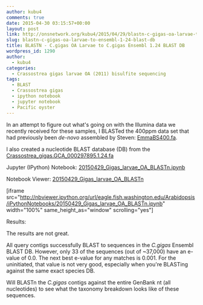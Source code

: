 ```yaml
---
author: kubu4
comments: true
date: 2015-04-30 03:15:57+00:00
layout: post
link: http://onsnetwork.org/kubu4/2015/04/29/blastn-c-gigas-oa-larvae-to-ensembl-1-24-blast-db/
slug: blastn-c-gigas-oa-larvae-to-ensembl-1-24-blast-db
title: BLASTN - C.gigas OA Larvae to C.gigas Ensembl 1.24 BLAST DB
wordpress_id: 1290
author:
  - kubu4
categories:
  - Crassostrea gigas larvae OA (2011) bisulfite sequencing
tags:
  - BLAST
  - Crassostrea gigas
  - ipython notebook
  - jupyter notebook
  - Pacific oyster
---
```


In an attempt to figure out what's going on with the Illumina data we recently received for these samples, I BLASTed the 400ppm data set that had previously been _de-novo_ assembled by Steven: [EmmaBS400.fa](http://owl.fish.washington.edu/halfshell/EmmaBS400.fa).

I also created a nucleotide BLAST database (DB) from the [Crassostrea_gigas.GCA_000297895.1.24.fa](http://eagle.fish.washington.edu/trilobite/Crassostrea_gigas_ensembl_tracks/Crassostrea_gigas.GCA_000297895.1.24.fa)

Jupyter (IPython) Notebook: [20150429_Gigas_larvae_OA_BLASTn.ipynb](http://eagle.fish.washington.edu/Arabidopsis/iPythonNotebooks/20150429_Gigas_larvae_OA_BLASTn.ipynb)

Notebook Viewer: [20150429_Gigas_larvae_OA_BLASTn](http://nbviewer.ipython.org/url/eagle.fish.washington.edu/Arabidopsis/iPythonNotebooks/20150429_Gigas_larvae_OA_BLASTn.ipynb)

[iframe src="http://nbviewer.ipython.org/url/eagle.fish.washington.edu/Arabidopsis/iPythonNotebooks/20150429_Gigas_larvae_OA_BLASTn.ipynb" width="100%" same_height_as="window" scrolling="yes"]



Results:

The results are not great.

All query contigs successfully BLAST to sequences in the _C.gigas_ Ensembl BLAST DB. However, only 33 of the sequences (out of ~37,000) have an e-value of 0.0. The next best e-value for any matches is 0.001. For the uninitiated, that value is not very good, especially when you're BLASTing against the same exact species DB.

Will BLASTn the _C.gigas_ contigs against the entire GenBank nt (all nucleotides) to see what the taxonomy breakdown looks like of these sequences.
